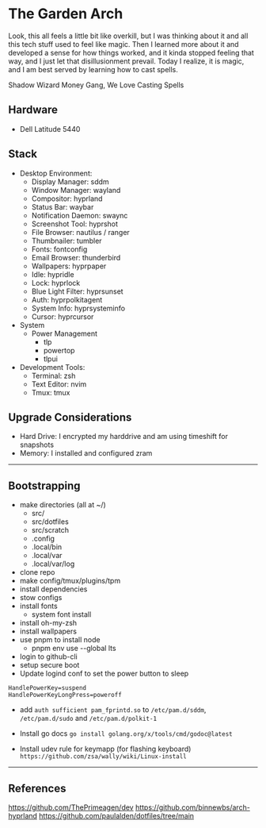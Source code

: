 # The Garden Arch

Look, this all feels a little bit like overkill, but I was thinking about it and all this tech stuff used to feel like magic. Then I learned more about it and developed a sense for how things worked, and it kinda stopped feeling that way, and I just let that disillusionment prevail. Today I realize, it is magic, and I am best served by learning how to cast spells.

Shadow Wizard Money Gang, We Love Casting Spells

## Hardware

- Dell Latitude 5440

## Stack

- Desktop Environment:
  - Display Manager: sddm
  - Window Manager: wayland
  - Compositor: hyprland
  - Status Bar: waybar
  - Notification Daemon: swaync
  - Screenshot Tool: hyprshot
  - File Browser: nautilus / ranger
  - Thumbnailer: tumbler
  - Fonts: fontconfig
  - Email Browser: thunderbird
  - Wallpapers: hyprpaper
  - Idle: hypridle
  - Lock: hyprlock
  - Blue Light Filter: hyprsunset
  - Auth: hyprpolkitagent
  - System Info: hyprsysteminfo
  - Cursor: hyprcursor
- System
  - Power Management
    - tlp
    - powertop
    - tlpui
- Development Tools:
  - Terminal: zsh
  - Text Editor: nvim
  - Tmux: tmux

## Upgrade Considerations

- Hard Drive: I encrypted my harddrive and am using timeshift for snapshots
- Memory: I installed and configured zram

---

## Bootstrapping

- make directories (all at ~/)
  - src/
  - src/dotfiles
  - src/scratch
  - .config
  - .local/bin
  - .local/var
  - .local/var/log
- clone repo
- make config/tmux/plugins/tpm
- install dependencies
- stow configs
- install fonts
  - system font install
- install oh-my-zsh
- install wallpapers
- use pnpm to install node
  - pnpm env use --global lts
- login to github-cli
- setup secure boot
- Update logind conf to set the power button to sleep

```
HandlePowerKey=suspend
HandlePowerKeyLongPress=poweroff
```

- add `auth sufficient pam_fprintd.so` to `/etc/pam.d/sddm`, `/etc/pam.d/sudo` and `/etc/pam.d/polkit-1`

- Install go docs
  `go install golang.org/x/tools/cmd/godoc@latest`

- Install udev rule for keymapp (for flashing keyboard)
  `https://github.com/zsa/wally/wiki/Linux-install`

---

## References

https://github.com/ThePrimeagen/dev
https://github.com/binnewbs/arch-hyprland
https://github.com/paulalden/dotfiles/tree/main
